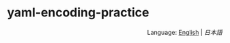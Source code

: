 # yaml-encoding-practice
<div style="text-align:right">Language: <a href="README.md">English</a> | <i>日本語</i></div>
